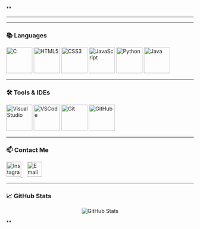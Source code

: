 **<!-- 상단 인사말 -->


---

<!-- 자기소개 -->
<p align="center">

</p>

---

### 📚 Languages
<p style="margin-top: 10px;">
  <!-- 사용자가 보내준 아이콘 (크기 70x70 통일) -->
  <img src="https://cdn.jsdelivr.net/gh/devicons/devicon@latest/icons/c/c-original.svg" width="70" height="70" alt="C" />
  <img src="https://cdn.jsdelivr.net/gh/devicons/devicon@latest/icons/html5/html5-original.svg" width="70" height="70" alt="HTML5" />
  <img src="https://cdn.jsdelivr.net/gh/devicons/devicon@latest/icons/css3/css3-original.svg" width="70" height="70" alt="CSS3" />
  <img src="https://cdn.jsdelivr.net/gh/devicons/devicon@latest/icons/javascript/javascript-original.svg" width="70" height="70" alt="JavaScript" />
  <!-- 제가 추가로 추천하는 언어 아이콘 -->
  <img src="https://cdn.jsdelivr.net/gh/devicons/devicon@latest/icons/python/python-original.svg" width="70" height="70" alt="Python" />
  <img src="https://cdn.jsdelivr.net/gh/devicons/devicon@latest/icons/java/java-original.svg" width="70" height="70" alt="Java" />
</p>

---

### 🛠️ Tools & IDEs
<p style="margin-top: 10px;">
  <!-- 주신 도구 아이콘 + 추가 -->
  <img src="https://cdn.jsdelivr.net/gh/devicons/devicon@latest/icons/visualstudio/visualstudio-original.svg" width="70" height="70" alt="Visual Studio" />
  <img src="https://cdn.jsdelivr.net/gh/devicons/devicon@latest/icons/vscode/vscode-original.svg" width="70" height="70" alt="VSCode" />
  <img src="https://cdn.jsdelivr.net/gh/devicons/devicon@latest/icons/git/git-original.svg" width="70" height="70" alt="Git" />
  <img src="https://cdn.jsdelivr.net/gh/devicons/devicon@latest/icons/github/github-original.svg" width="70" height="70" alt="GitHub" />
</p>

---

### 📫 Contact Me
<p>
  <a href="https://www.instagram.com/kjh._.0831/" target="_blank">
    <img src="https://cdn.jsdelivr.net/npm/simple-icons@v9/icons/instagram.svg" alt="Instagram" width="40" height="40" style="fill:#E1306C;" />
  </a>
  &nbsp;&nbsp;
  <a href="mailto:june3154@gmail.com">
    <img src="https://cdn.jsdelivr.net/npm/simple-icons@v9/icons/gmail.svg" alt="Email" width="40" height="40" style="fill:#D14836;" />
  </a>
</p>

---

### 📈 GitHub Stats
<p align="center">
  <img src="https://github-readme-stats.vercel.app/api?username=your-github-username&show_icons=true&theme=radical" alt="GitHub Stats" />
</p>
**
